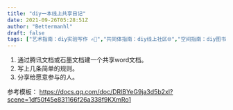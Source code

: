 ```yaml
---
title: "diy一本线上共享日记"
date: 2021-09-26T05:28:51Z
author: "Bettermanhl"
draft: false
tags: ["艺术指南：diy实验写作 ✍🏻️","共同体指南：diy线上社区🌐","空间指南：diy图书馆 📚","空间指南：diy线上公共空间"]
---
```


1. 通过腾讯文档或石墨文档建一个共享word文档。
2. 写上几条简单的规则。
3. 分享给愿意参与的人。

参考模板：
https://docs.qq.com/doc/DRlBYeG9ja3d5b2xl?scene=1df50f45e831166f26a338f9KXmRo1


